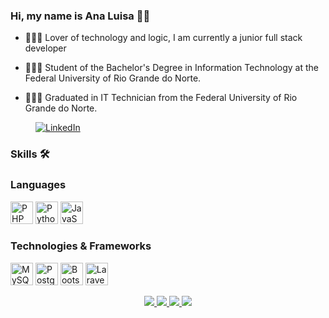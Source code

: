 ### Hi, my name is Ana Luisa 👋🏼

* 👩🏻‍💻 Lover of technology and logic, I am currently a junior full stack developer

* 👩🏻‍🎓 Student of the Bachelor's Degree in Information Technology at the Federal University of Rio Grande do Norte.

* 👩🏻‍🎓 Graduated in IT Technician from the Federal University of Rio Grande do Norte.

<p style="margin-left: 40px;">
<a href="https://www.linkedin.com/in/ana-luisa-estevam-b90316183/">
<img src="https://img.shields.io/badge/LinkedIn-blue?style=flat-square&logo=linkedin" alt="LinkedIn"></a>
</p>

### Skills 🛠️

### Languages

<p align="left">
<a href="https://www.php.net/" target="_blank" rel="noreferrer"><img src="https://raw.githubusercontent.com/danielcranney/readme-generator/main/public/icons/skills/php-colored.svg" width="36" height="36" alt="PHP" /></a>
<a href="https://www.python.org/" target="_blank" rel="noreferrer"><img src="https://raw.githubusercontent.com/danielcranney/readme-generator/main/public/icons/skills/python-colored.svg" width="36" height="36" alt="Python" /></a>
<a href="https://developer.mozilla.org/en-US/docs/Web/JavaScript" target="_blank" rel="noreferrer"><img src="https://raw.githubusercontent.com/danielcranney/readme-generator/main/public/icons/skills/javascript-colored.svg" width="36" height="36" alt="JavaScript" /></a>

### Technologies & Frameworks

<a href="https://www.mysql.com/" target="_blank" rel="noreferrer"><img src="https://raw.githubusercontent.com/danielcranney/readme-generator/main/public/icons/skills/mysql-colored.svg" width="36" height="36" alt="MySQL" /></a>
<a href="https://www.postgresql.org/" target="_blank" rel="noreferrer"><img src="https://raw.githubusercontent.com/danielcranney/readme-generator/main/public/icons/skills/postgresql-colored.svg" width="36" height="36" alt="PostgreSQL" /></a>
<a href="https://getbootstrap.com/" target="_blank" rel="noreferrer"><img src="https://raw.githubusercontent.com/danielcranney/readme-generator/main/public/icons/skills/bootstrap-colored.svg" width="36" height="36" alt="Bootstrap" /></a>
<a href="https://laravel.com/" target="_blank" rel="noreferrer"><img src="https://raw.githubusercontent.com/danielcranney/readme-generator/main/public/icons/skills/laravel-colored.svg" width="36" height="36" alt="Laravel" /></a>
</p>

<p align="center">
  <a href="https://github.com/anaestevam">
    <img src="http://github-profile-summary-cards.vercel.app/api/cards/stats?username=anaestevam&theme=transparent" />
  </a>
  <a href="https://github.com/anaestevam">
    <img src="https://github-readme-stats.vercel.app/api/top-langs/?username=anaestevam&layout=compact" />
  </a>
  <a href="https://github.com/anaestevam">
    <img src="http://github-profile-summary-cards.vercel.app/api/cards/profile-details?username=anaestevam&theme=transparent" />
  </a>
  <a href="https://github.com/anaestevam">
    <img src="https://github-readme-streak-stats.herokuapp.com/?user=anaestevam&hide_border=true&card_width=338&theme=transparent" />
  </a>

</p>
